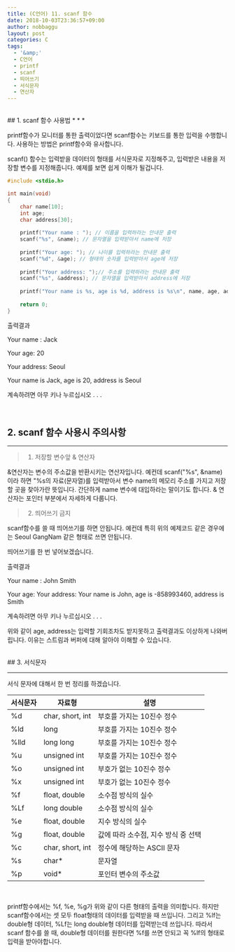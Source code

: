 ```yaml
---
title: (C언어) 11. scanf 함수
date: 2018-10-03T23:36:57+09:00
author: nobbaggu
layout: post
categories: C
tags:
  - '&amp;'
  - C언어
  - printf
  - scanf
  - 띄어쓰기
  - 서식문자
  - 연산자
---
```


<br>
## 1. scanf 함수 사용법
* * *

printf함수가 모니터를 통한 출력이었다면 scanf함수는 키보드를 통한 입력을 수행합니다. 사용하는 방법은 printf함수와 유사합니다.

scanf() 함수는 입력받을 데이터의 형태를 서식문자로 지정해주고, 입력받은 내용을 저장할 변수를 지정해줍니다. 예제를 보면 쉽게 이해가 될겁니다.

~~~ c
#include <stdio.h>

int main(void)
{
    char name[10];
    int age;
    char address[30];
    
    printf("Your name : "); // 이름을 입력하라는 안내문 출력
    scanf("%s", &name); // 문자열을 입력받아서 name에 저장
    
    printf("Your age: "); // 나이를 입력하라는 안내문 출력
    scanf("%d", &age); // 형태의 숫자를 입력받아서 age에 저장
    
    printf("Your address: ");// 주소를 입력하라는 안내문 출력
    scanf("%s", &address); // 문자열을 입력받아서 address에 저장
    
    printf("Your name is %s, age is %d, address is %s\n", name, age, address);
    
    return 0;
}
~~~

출력결과

Your name : Jack

Your age: 20

Your address: Seoul

Your name is Jack, age is 20, address is Seoul

계속하려면 아무 키나 누르십시오 . . . 

<br>

## 2. scanf 함수 사용시 주의사항
* * *

> 1. 저장할 변수앞 & 연산자

&연산자는 변수의 주소값을 반환시키는 연산자입니다. 예컨데 scanf("%s", &name) 이라 하면 "%s의 자료(문자열)를 입력받아서 변수 name의 메모리 주소를 가지고 저장할 곳을 찾아가란 뜻입니다. 간단하게 name 변수에 대입하라는 말이기도 합니다. & 연산자는 포인터 부분에서 자세하게 다룹니다.

> 2. 띄어쓰기 금지

scanf함수를 쓸 때 띄어쓰기를 하면 안됩니다. 예컨데 특히 위의 예제코드 같은 경우에는 Seoul GangNam 같은 형태로 쓰면 안됩니다.

띄어쓰기를 한 번 넣어보겠습니다.

출력결과

Your name : John Smith


Your age: Your address: Your name is John, age is -858993460, address is Smith


계속하려면 아무 키나 누르십시오 . . .

위와 같이 age, address는 입력할 기회조차도 받지못하고 출력결과도 이상하게 나와버립니다. 이유는 스트림과 버퍼에 대해 알아야 이해할 수 있습니다.

<br>
## 3. 서식문자

* * *

서식 문자에 대해서 한 번 정리를 하겠습니다.

|서식문자|자료형|설명|
|--------|------|----|
|%d|char, short, int|부호를 가지는 10진수 정수|
|%ld|long|부호를 가지는 10진수 정수|
|%lld|long long|부호를 가지는 10진수 정수|
|%u|unsigned int|부호를 가지는 10진수 정수|
|%o|unsigned int|부호가 없는 10진수 정수|
|%x|unsigned int|부호가 없는 10진수 정수|
|%f|float, double|소수점 방식의 실수|
|%Lf|long double|소수점 방식의 실수|
|%e|float, double|지수 방식의 실수|
|%g|float, double|값에 따라 소수점, 지수 방식 중 선택|
|%c|char, short, int|정수에 해당하는 ASCII 문자|
|%s|char\*|문자열|
|%p|void\*|포인터 변수의 주소값|

<br>

printf함수에서는 %f, %e, %g가 위와 같이 다른 형태의 출력을 의미합니다. 하지만 scanf함수에서는 셋 모두 float형태의 데이터를 입력받을 때 쓰입니다. 그리고 %lf는 double형 데이터, %Lf는 long double형 데이터를 입력받는데 쓰입니다. 따라서 scanf 함수를 쓸 때, double형 데이터를 원한다면 %f를 쓰면 안되고 꼭 %lf의 형태로 입력을 받아야합니다.